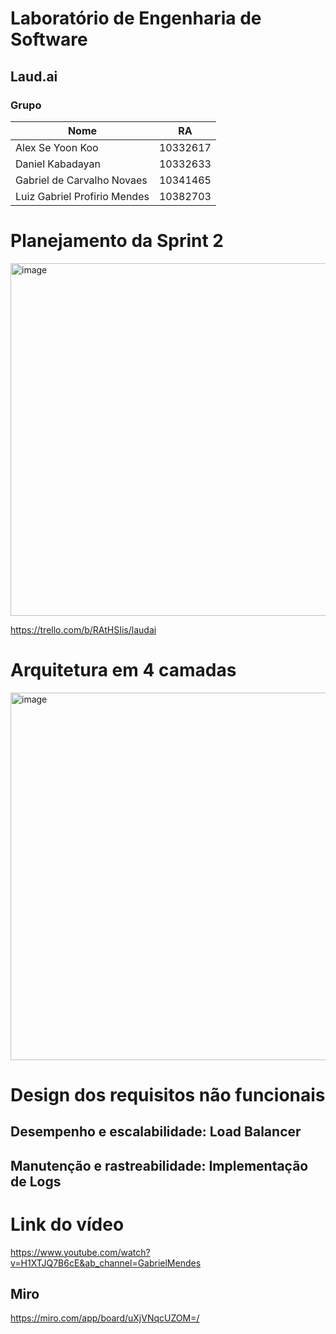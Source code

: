 # Laboratório de Engenharia de Software

## Laud.ai

### Grupo
| Nome                         | RA       |
|------------------------------|----------|
| Alex Se Yoon Koo             | 10332617 |
| Daniel Kabadayan             | 10332633 |
| Gabriel de Carvalho Novaes   | 10341465 |
| Luiz Gabriel Profirio Mendes | 10382703 |

# Planejamento da Sprint 2
<img width="564" alt="image" src="https://github.com/omgitsgm/lab-engenharia-software/assets/81049797/534d38bd-50fb-487e-96d4-db0a2ec8ee95">

https://trello.com/b/RAtHSIis/laudai

# Arquitetura em 4 camadas 
<img width="588" alt="image" src="https://github.com/omgitsgm/lab-engenharia-software/assets/81049797/798a6eda-ec00-4b6a-bd48-77dac5f1f60f">

# Design dos requisitos não funcionais 
## Desempenho e escalabilidade: Load Balancer




## Manutenção e rastreabilidade: Implementação de Logs

# Link do vídeo
https://www.youtube.com/watch?v=H1XTJQ7B6cE&ab_channel=GabrielMendes

## Miro

https://miro.com/app/board/uXjVNqcUZOM=/
